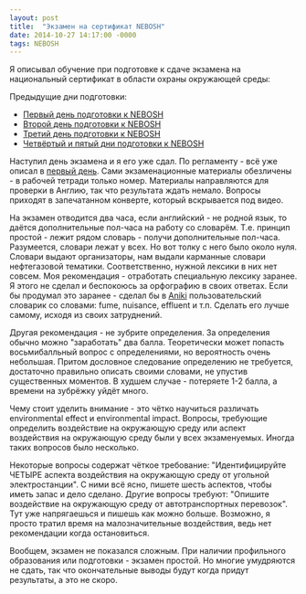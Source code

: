 ```yaml
---
layout: post
title:  "Экзамен на сертификат NEBOSH"
date: 2014-10-27 14:17:00 -0000
tags: NEBOSH
---
```



Я описывал обучение при подготовке к сдаче экзамена на национальный сертификат в области охраны окружающей среды:

Предыдущие дни подготовки:

- [Первый день подготовки к NEBOSH](/blog/2014/nebosh-day1)
- [Второй день подготовки к NEBOSH](/blog/2014/nebosh-day2)
- [Третий день подготовки к NEBOSH](/blog/2014/nebosh-day3)
- [Четвёртый и пятый дни подготовки к NEBOSH](/blog/2014/nebosh-day45)

Наступил день экзамена и я его уже сдал. По регламенту - всё уже описал в [первый день](/blog/2014/nebosh-day1). Сами экзаменационные материалы обезличены - в рабочей тетради только номер. Материалы направляются для проверки в Англию, так что результата ждать немало. Вопросы приходят в запечатанном конверте, который вскрывается под видео.

На экзамен отводится два часа, если английский - не родной язык, то даётся дополнительные пол-часа на работу со словарём. Т.е. принцип простой - лежит рядом словарь - получи дополнительные пол-часа. Разумеется, словари лежат у всех. Но вот толку с него было около нуля. Словари выдают организаторы, нам выдали карманные словари нефтегазовой тематики. Соответственно, нужной лексики в них нет совсем. Моя рекомендация - отработать специальную лексику заранее. Я этого не сделал и беспокоюсь за орфографию в своих ответах. Если бы продумал это заранее - сделал бы в [Aniki](https://apps.ankiweb.net) пользовательский словарик со словами: fume, nuisance, effluent и т.п. Сделать его лучше самому, исходя из своих затруднений.

Другая рекомендация - не зубрите определения. За определения обычно можно "заработать" два балла. Теоретически может попасть восьмибалльный вопрос с определениями, но вероятность очень небольшая. Притом дословное следование определению не требуется, достаточно правильно описать своими словами, не упустив существенных моментов. В худшем случае - потеряете 1-2 балла, а времени на зубрёжку уйдёт много.

Чему стоит уделить внимание - это чётко научиться различать environmental effect и environmental impact. Вопросы, требующие определить воздействие на окружающую среду или аспект воздействия на окружающую среду были у всех экзаменуемых. Иногда таких вопросов было несколько.

Некоторые вопросы содержат чёткое требование: "Идентифицируйте ЧЕТЫРЕ аспекта воздействия на окружающую среду от угольной электростанции". С ними всё ясно, пишете шесть аспектов, чтобы иметь запас и дело сделано. Другие вопросы требуют: "Опишите воздействие на окружающую среду от автотранспортных перевозок". Тут уже напрягаешься и пишешь как можно больше. Возможно, я просто тратил время на малозначительные воздействия, ведь нет рекомендации когда остановиться.

Вообщем, экзамен не показался сложным. При наличии профильного образования или подготовки - экзамен простой. Но многие умудряются не сдать, так что окончательные выводы будут когда придут результаты, а это не скоро.